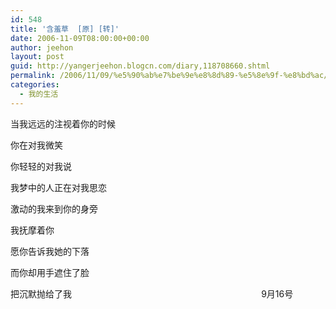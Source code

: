 ```yaml
---
id: 548
title: '含羞草  [原] [转]'
date: 2006-11-09T08:00:00+00:00
author: jeehon
layout: post
guid: http://yangerjeehon.blogcn.com/diary,118708660.shtml
permalink: /2006/11/09/%e5%90%ab%e7%be%9e%e8%8d%89-%e5%8e%9f-%e8%bd%ac/
categories:
  - 我的生活
---
```

当我远远的注视着你的时候

你在对我微笑

你轻轻的对我说

我梦中的人正在对我思恋

激动的我来到你的身旁

我抚摩着你

愿你告诉我她的下落

而你却用手遮住了脸

把沉默抛给了我&nbsp;&nbsp;&nbsp;&nbsp;&nbsp;&nbsp;&nbsp;&nbsp;&nbsp;&nbsp;&nbsp;&nbsp;&nbsp;&nbsp;&nbsp;&nbsp;&nbsp;&nbsp;&nbsp;&nbsp;&nbsp;&nbsp;&nbsp;&nbsp;&nbsp;&nbsp;&nbsp;&nbsp;&nbsp;&nbsp;&nbsp;&nbsp;&nbsp;&nbsp;&nbsp;&nbsp;&nbsp;&nbsp;&nbsp;&nbsp;&nbsp;&nbsp;&nbsp;&nbsp;&nbsp;&nbsp;&nbsp;&nbsp;&nbsp;&nbsp;&nbsp;&nbsp;&nbsp;&nbsp;&nbsp;&nbsp;&nbsp;&nbsp;&nbsp;&nbsp;&nbsp;&nbsp;&nbsp;&nbsp;&nbsp;&nbsp;&nbsp;&nbsp;&nbsp;&nbsp;&nbsp;&nbsp;&nbsp;&nbsp;&nbsp;&nbsp; 9月16号